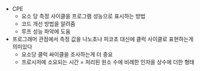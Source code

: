 * CPE
	* 요소 당 측정 사이클을 프로그램 성능으로 표시하는 방법
	* 코드 개선 방법을 알려줌
	* 루프 성능 파악에 도움
* 프로그래머 관점에서 측정 값을 나노초나 피코초 대신에 클럭 사이클로 표현하는게 의미있다
	* 요소당 클럭 싸이클을 조사하는게 더 중요
	* 프로시저에 소요되는 시간 = 처리된 원소 수에 비례한 인자을 상수에 더한 형태

